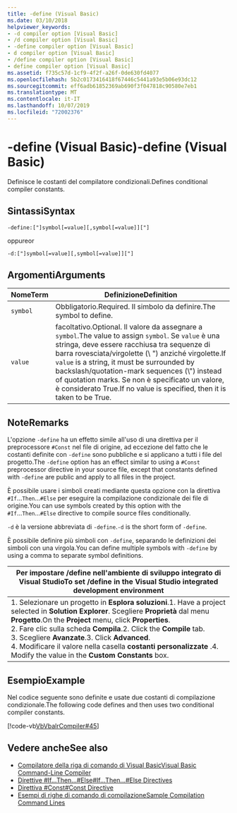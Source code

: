 ```yaml
---
title: -define (Visual Basic)
ms.date: 03/10/2018
helpviewer_keywords:
- -d compiler option [Visual Basic]
- /d compiler option [Visual Basic]
- -define compiler option [Visual Basic]
- d compiler option [Visual Basic]
- /define compiler option [Visual Basic]
- define compiler option [Visual Basic]
ms.assetid: f735c57d-1cf9-4f2f-a26f-0de630fd4077
ms.openlocfilehash: 5b2c0173416418f67446c5441a93e5b06e93dc12
ms.sourcegitcommit: eff6adb61852369ab690f3f047818c90580e7eb1
ms.translationtype: MT
ms.contentlocale: it-IT
ms.lasthandoff: 10/07/2019
ms.locfileid: "72002376"
---
```

# <a name="-define-visual-basic"></a><span data-ttu-id="e2a56-102">-define (Visual Basic)</span><span class="sxs-lookup"><span data-stu-id="e2a56-102">-define (Visual Basic)</span></span>
<span data-ttu-id="e2a56-103">Definisce le costanti del compilatore condizionali.</span><span class="sxs-lookup"><span data-stu-id="e2a56-103">Defines conditional compiler constants.</span></span>  
  
## <a name="syntax"></a><span data-ttu-id="e2a56-104">Sintassi</span><span class="sxs-lookup"><span data-stu-id="e2a56-104">Syntax</span></span>  
  
```console  
-define:["]symbol[=value][,symbol[=value]]["]  
```

<span data-ttu-id="e2a56-105">oppure</span><span class="sxs-lookup"><span data-stu-id="e2a56-105">or</span></span>

```console  
-d:["]symbol[=value][,symbol[=value]]["]  
```  
  
## <a name="arguments"></a><span data-ttu-id="e2a56-106">Argomenti</span><span class="sxs-lookup"><span data-stu-id="e2a56-106">Arguments</span></span>  
  
|<span data-ttu-id="e2a56-107">Nome</span><span class="sxs-lookup"><span data-stu-id="e2a56-107">Term</span></span>|<span data-ttu-id="e2a56-108">Definizione</span><span class="sxs-lookup"><span data-stu-id="e2a56-108">Definition</span></span>|  
|---|---|  
|`symbol`|<span data-ttu-id="e2a56-109">Obbligatorio.</span><span class="sxs-lookup"><span data-stu-id="e2a56-109">Required.</span></span> <span data-ttu-id="e2a56-110">Il simbolo da definire.</span><span class="sxs-lookup"><span data-stu-id="e2a56-110">The symbol to define.</span></span>|  
|`value`|<span data-ttu-id="e2a56-111">facoltativo.</span><span class="sxs-lookup"><span data-stu-id="e2a56-111">Optional.</span></span> <span data-ttu-id="e2a56-112">Il valore da assegnare a `symbol`.</span><span class="sxs-lookup"><span data-stu-id="e2a56-112">The value to assign `symbol`.</span></span> <span data-ttu-id="e2a56-113">Se `value` è una stringa, deve essere racchiusa tra sequenze di barra rovesciata/virgolette (\\ ") anziché virgolette.</span><span class="sxs-lookup"><span data-stu-id="e2a56-113">If `value` is a string, it must be surrounded by backslash/quotation-mark sequences (\\") instead of quotation marks.</span></span> <span data-ttu-id="e2a56-114">Se non è specificato un valore, è considerato True.</span><span class="sxs-lookup"><span data-stu-id="e2a56-114">If no value is specified, then it is taken to be True.</span></span>|  
  
## <a name="remarks"></a><span data-ttu-id="e2a56-115">Note</span><span class="sxs-lookup"><span data-stu-id="e2a56-115">Remarks</span></span>  
 <span data-ttu-id="e2a56-116">L'opzione `-define` ha un effetto simile all'uso di una direttiva per il preprocessore `#Const` nel file di origine, ad eccezione del fatto che le costanti definite con `-define` sono pubbliche e si applicano a tutti i file del progetto.</span><span class="sxs-lookup"><span data-stu-id="e2a56-116">The `-define` option has an effect similar to using a `#Const` preprocessor directive in your source file, except that constants defined with `-define` are public and apply to all files in the project.</span></span>  
  
 <span data-ttu-id="e2a56-117">È possibile usare i simboli creati mediante questa opzione con la direttiva `#If`...`Then`...`#Else` per eseguire la compilazione condizionale dei file di origine.</span><span class="sxs-lookup"><span data-stu-id="e2a56-117">You can use symbols created by this option with the `#If`...`Then`...`#Else` directive to compile source files conditionally.</span></span>  
  
 <span data-ttu-id="e2a56-118">`-d` è la versione abbreviata di `-define`.</span><span class="sxs-lookup"><span data-stu-id="e2a56-118">`-d` is the short form of `-define`.</span></span>  
  
 <span data-ttu-id="e2a56-119">È possibile definire più simboli con `-define`, separando le definizioni dei simboli con una virgola.</span><span class="sxs-lookup"><span data-stu-id="e2a56-119">You can define multiple symbols with `-define` by using a comma to separate symbol definitions.</span></span>  
  
|<span data-ttu-id="e2a56-120">Per impostare /define nell'ambiente di sviluppo integrato di Visual Studio</span><span class="sxs-lookup"><span data-stu-id="e2a56-120">To set /define in the Visual Studio integrated development environment</span></span>|  
|---|  
|<span data-ttu-id="e2a56-121">1.  Selezionare un progetto in **Esplora soluzioni**.</span><span class="sxs-lookup"><span data-stu-id="e2a56-121">1.  Have a project selected in **Solution Explorer**.</span></span> <span data-ttu-id="e2a56-122">Scegliere **Proprietà** dal menu **Progetto**.</span><span class="sxs-lookup"><span data-stu-id="e2a56-122">On the **Project** menu, click **Properties**.</span></span> <br /><span data-ttu-id="e2a56-123">2.  Fare clic sulla scheda **Compila**.</span><span class="sxs-lookup"><span data-stu-id="e2a56-123">2.  Click the **Compile** tab.</span></span><br /><span data-ttu-id="e2a56-124">3.  Scegliere **Avanzate**.</span><span class="sxs-lookup"><span data-stu-id="e2a56-124">3.  Click **Advanced**.</span></span><br /><span data-ttu-id="e2a56-125">4.  Modificare il valore nella casella **costanti personalizzate** .</span><span class="sxs-lookup"><span data-stu-id="e2a56-125">4.  Modify the value in the **Custom Constants** box.</span></span>|  
  
## <a name="example"></a><span data-ttu-id="e2a56-126">Esempio</span><span class="sxs-lookup"><span data-stu-id="e2a56-126">Example</span></span>  
 <span data-ttu-id="e2a56-127">Nel codice seguente sono definite e usate due costanti di compilazione condizionale.</span><span class="sxs-lookup"><span data-stu-id="e2a56-127">The following code defines and then uses two conditional compiler constants.</span></span>  
  
 [!code-vb[VbVbalrCompiler#45](~/samples/snippets/visualbasic/VS_Snippets_VBCSharp/VbVbalrCompiler/VB/Class1.vb#45)]  
  
## <a name="see-also"></a><span data-ttu-id="e2a56-128">Vedere anche</span><span class="sxs-lookup"><span data-stu-id="e2a56-128">See also</span></span>

- [<span data-ttu-id="e2a56-129">Compilatore della riga di comando di Visual Basic</span><span class="sxs-lookup"><span data-stu-id="e2a56-129">Visual Basic Command-Line Compiler</span></span>](../../../visual-basic/reference/command-line-compiler/index.md)
- [<span data-ttu-id="e2a56-130">Direttive #If...Then...#Else</span><span class="sxs-lookup"><span data-stu-id="e2a56-130">#If...Then...#Else Directives</span></span>](../../../visual-basic/language-reference/directives/if-then-else-directives.md)
- [<span data-ttu-id="e2a56-131">Direttiva #Const</span><span class="sxs-lookup"><span data-stu-id="e2a56-131">#Const Directive</span></span>](../../../visual-basic/language-reference/directives/const-directive.md)
- [<span data-ttu-id="e2a56-132">Esempi di righe di comando di compilazione</span><span class="sxs-lookup"><span data-stu-id="e2a56-132">Sample Compilation Command Lines</span></span>](../../../visual-basic/reference/command-line-compiler/sample-compilation-command-lines.md)
